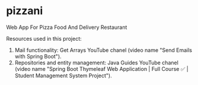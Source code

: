 # pizzani
Web App For Pizza Food And Delivery Restaurant

Resources used in this project:

1. Mail functionality: Get Arrays YouTube chanel (video name "Send Emails with Spring Boot").
2. Repositories and entity management: Java Guides YouTube chanel (video name "Spring Boot Thymeleaf Web Application | Full Course ✅ | Student Management System Project").
